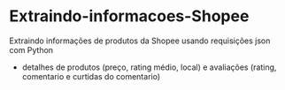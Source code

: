 # Extraindo-informacoes-Shopee

Extraindo informações de produtos da Shopee usando requisições json com Python

- detalhes de produtos (preço, rating médio, local) e avaliações (rating, comentario e curtidas do comentario)
